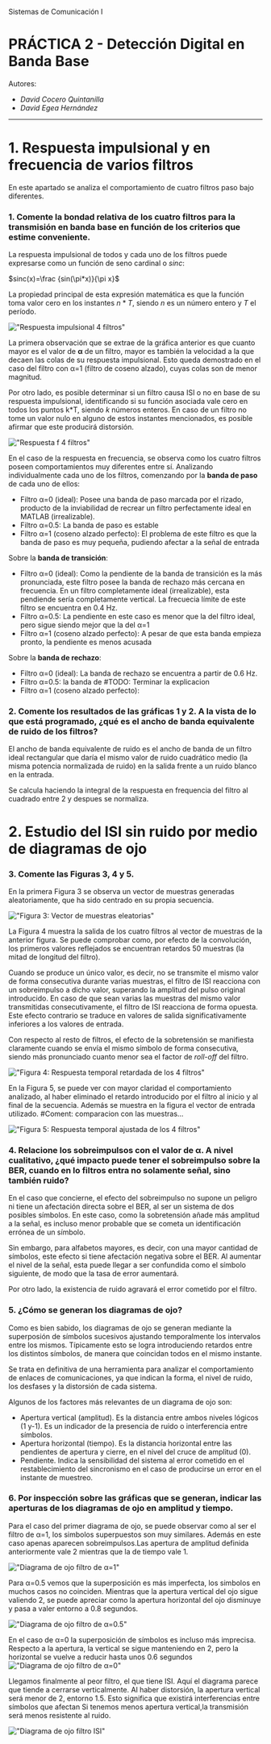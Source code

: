 Sistemas de Comunicación I
# PRÁCTICA 2 - Detección Digital en Banda Base

Autores:
* *David Cocero Quintanilla*  
* *David Egea Hernández*

---

# 1. Respuesta impulsional y en frecuencia de varios filtros 

En este apartado se analiza el comportamiento de cuatro filtros paso bajo diferentes.

### **1. Comente la bondad relativa de los cuatro filtros para la transmisión en banda base en función de los criterios que estime conveniente.**

La respuesta impulsional de todos y cada uno de los filtros puede expresarse como un función de seno cardinal o *sinc*:

$sinc(x)=\frac {sin(\pi*x)}{\pi x}$

La propiedad principal de esta expresión matemática es que la función toma valor cero en los instantes $n*T$, siendo *n* es un número entero y *T* el período. 

!["Respuesta impulsional 4 filtros"](Practica3/../images/1_1_resp_imp_filtros.jpg "Respuesta impulsional de los 4 filtros")

La primera observación que se extrae de la gráfica anterior es que cuanto mayor es el valor de **α** de un filtro, mayor es también la velocidad a la que decaen las colas de su respuesta impulsional. Esto queda demostrado en el caso del filtro con α=1 (filtro de coseno alzado), cuyas colas son de menor magnitud. 

Por otro lado, es posible determinar si un filtro causa ISI o no en base de su respuesta impulsional, identificando si su función asociada vale cero en todos los puntos k*T, siendo *k* números enteros. En caso de un filtro no tome un valor nulo en alguno de estos instantes mencionados, es posible afirmar que este producirá distorsión. 

!["Respuesta f 4 filtros"](Practica3/../images/1_1_resp_frec_filtros.jpg "Respuesta en frecuencia de los 4 filtros")

En el caso de la respuesta en frecuencia, se observa como los cuatro filtros poseen comportamientos muy diferentes entre sí. Analizando individualmente cada uno de los filtros, comenzando por la **banda de paso** de cada uno de ellos: 
- Filtro α=0 (ideal): Posee una banda de paso marcada por el rizado, producto de la inviabilidad de recrear un filtro perfectamente ideal en MATLAB (irrealizable). 
- Filtro α=0.5: La banda de paso es estable 
- Filtro α=1 (coseno alzado perfecto): El problema de este filtro es que la banda de paso es muy pequeña, pudiendo afectar a la señal de entrada

Sobre la **banda de transición**: 
- Filtro α=0 (ideal): Como la pendiente de la banda de transición es la más pronunciada, este filtro posee la banda de rechazo más cercana en frecuencia. En un filtro completamente ideal (irrealizable), esta pendiende sería completamente vertical. La frecuecia límite de este filtro se encuentra en 0.4 Hz. 
- Filtro α=0.5: La pendiente en este caso es menor que la del filtro ideal, pero sigue siendo mejor que la del α=1
- Filtro α=1 (coseno alzado perfecto): A pesar de que esta banda empieza pronto, la pendiente es menos acusada

Sobre la **banda de rechazo**:
- Filtro α=0 (ideal): La banda de rechazo se encuentra a partir de 0.6 Hz. 
- Filtro α=0.5: la banda de #TODO: Terminar la explicacion
- Filtro α=1 (coseno alzado perfecto): 

### **2. Comente los resultados de las gráficas 1 y 2. A la vista de lo que está programado, ¿qué es el ancho de banda equivalente de ruido de los filtros?**

El ancho de banda equivalente de ruido es el ancho de banda de un filtro ideal rectangular que daría el mismo valor de ruido cuadrático medio (la misma potencia normalizada de ruido) en la salida frente a un ruido blanco en la entrada.

Se calcula haciendo la integral de la respuesta en frequencia del filtro al cuadrado entre 2 y despues se normaliza. 

# 2.	Estudio del ISI sin ruido por medio de diagramas de ojo

### **3.	Comente las Figuras 3, 4 y 5.**

En la primera Figura 3 se observa un vector de muestras generadas aleatoriamente, que ha sido centrado en su propia secuencia. 

!["Figura 3: Vector de muestras eleatorias"](Practica3/../images/3_figura_3.jpg "Vector de muestras eleatorias")

La Figura 4 muestra la salida de los cuatro filtros al vector de muestras de la anterior figura. Se puede comprobar como, por efecto de la convolución, los primeros valores reflejados se encuentran retardos 50 muestras (la mitad de longitud del filtro). 

Cuando se produce un único valor, es decir, no se transmite el mismo valor de forma consecutiva durante varias muestras, el filtro de ISI reacciona con un sobreimpulso a dicho valor, superando la amplitud del pulso original introducido. En caso de que sean varias las muestras del mismo valor transmitidas consecutivamente, el filtro de ISI reacciona de forma opuesta. Este efecto contrario se traduce en valores de salida significativamente inferiores a los valores de entrada.  

Con respecto al resto de filtros, el efecto de la sobretensión se manifiesta claramente cuando se envía el mismo símbolo de forma consecutiva, siendo más pronunciado cuanto menor sea el factor de *roll-off* del filtro.

!["Figura 4: Respuesta temporal retardada de los 4 filtros"](Practica3/../images/3_figura_4.jpg "Respuesta temporal retardada de los 4 filtros")

En la Figura 5, se puede ver con mayor claridad el comportamiento analizado, al haber eliminado el retardo introducido por el filtro al inicio y al final de la secuencia. Además se muestra en la figura el vector de entrada utilizado. #Coment: comparacion con las muestras...

!["Figura 5: Respuesta temporal ajustada de los 4 filtros"](Practica3/../images/3_figura_5.jpg "Respuesta temporal ajustada de los 4 filtros")


### **4. Relacione los sobreimpulsos con el valor de α. A nivel cualitativo, ¿qué impacto puede tener el sobreimpulso sobre la BER, cuando en lo filtros entra no solamente señal, sino también ruido?**

En el caso que concierne, el efecto del sobreimpulso no supone un peligro ni tiene un afectación directa sobre el BER, al ser un sistema de dos posibles símbolos. En este caso, como la sobretensión añade más amplitud a la señal, es incluso menor probable que se cometa un identificación errónea de un símbolo. 

Sin embargo, para alfabetos mayores, es decir, con una mayor cantidad de símbolos, este efecto si tiene afectación negativa sobre el BER. Al aumentar el nivel de la señal, esta puede llegar a ser confundida como el símbolo siguiente, de modo que la tasa de error aumentará. 

Por otro lado, la existencia de ruido agravará el error cometido por el filtro.

### **5. ¿Cómo se generan los diagramas de ojo?**

Como es bien sabido, los diagramas de ojo se generan mediante la superposión de símbolos sucesivos ajustando temporalmente los intervalos entre los mismos. Típicamente esto se logra introduciendo retardos entre los distintos símbolos, de manera que coincidan todos en el mismo instante.  

Se trata en definitiva de una herramienta para analizar el comportamiento de enlaces de comunicaciones, ya que indican la forma, el nivel de ruido, los desfases y la distorsión de cada sistema. 

Algunos de los factores más relevantes de un diagrama de ojo son:  

* Apertura vertical (amplitud). Es la distancia entre ambos niveles lógicos (1 y-1). Es un indicador de la presencia de ruido o interferencia entre símbolos. 
* Apertura horizontal (tiempo). Es la distancia horizontal entre las pendientes de apertura y cierre, en el nivel del cruce de amplitud (0). 
* Pendiente. Indica la sensibilidad del sistema al error cometido en el restablecimiento del sincronismo en el caso de producirse un error en el instante de muestreo.

### **6. Por inspección sobre las gráficas que se generan, indicar las aperturas de los diagramas de ojo en amplitud y tiempo.**

Para el caso del primer diagrama de ojo, se puede observar como al ser el filtro de α=1, los simbolos superpuestos son muy similares. Además en este caso apenas aparecen sobreimpulsos.Las apertura de amplitud definida anteriormente vale 2 mientras que la de tiempo vale 1.

!["Diagrama de ojo filtro de α=1"](Practica3/../images/5_ojo_alpha_1.jpg "Diagrama de ojo α=1")

Para α=0.5 vemos que la superposición es más imperfecta, los simbolos en muchos casos no coinciden. Mientras que la apertura vertical del ojo sigue valiendo 2, se puede apreciar como la apertura horizontal del ojo disminuye y pasa a valer entorno a 0.8 segundos.

!["Diagrama de ojo filtro de α=0.5"](Practica3/../images/5_ojo_alpha_0_5.jpg "Diagrama de ojo filtro α=0.5")

En el caso de α=0 la superposición de símbolos es incluso más imprecisa. Respecto a la apertura, la vertical se sigue manteniendo en 2, pero la horizontal se vuelve a reducir hasta unos 0.6 segundos
!["Diagrama de ojo filtro de α=0"](Practica3/../images/5_ojo_alpha_0.jpg "Diagrama de ojo filtro α=0")

Llegamos finalmente al peor filtro, el que tiene ISI. Aquí el diagrama parece que tiende a cerrarse verticalmente. Al haber distorsión, la apertura vertical será menor de 2, entorno 1.5. Esto significa que existirá interferencias entre símbolos que afectan Si tenemos menos apertura vertical,la transmisión será menos resistente al ruido.

!["Diagrama de ojo filtro ISI"](Practica3/../images/5_ojo_alpha_isi.jpg "Diagrama de ojo filtro ISI")



